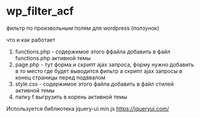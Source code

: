 # wp_filter_acf
фильтр по произвольным полям для wordpress (ползунок)

что и как работает
1. functions.php - содержимое этого ффайла добавить в файл functions.php активной темы
2. page.php - тут форма и скрипт ajax запроса, форму нужно добавить в то место где будет выводится фильтр
а скрипт ajax запросы в конец страницы перед подввалом
3. style.css - содержимое этого файла добавить в файл стилей активной темы
4. папку f выгрузить в корень активной темы

Используется библиотека jquery-ui.min.js 
https://jqueryui.com/
